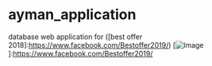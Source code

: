 # ayman_application
database web application for ([best offer 2018]:https://www.facebook.com/Bestoffer2019/)
[![Image](https://scontent.fcai2-1.fna.fbcdn.net/v/t1.0-9/46454466_724625367906435_449966268854829056_n.png?_nc_cat=108&_nc_ht=scontent.fcai2-1.fna&oh=9a9486b2c845edf7708d362d8f5e0a8a&oe=5C8DDAFD)]:https://www.facebook.com/Bestoffer2019/
